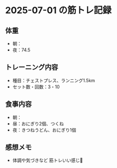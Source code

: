# 2025-07-01 の筋トレ記録

## 体重
- 朝：
- 夜：74.5

## トレーニング内容
- 種目：チェストプレス、ランニング1.5km
- セット数・回数：3・10

## 食事内容
- 朝：
- 昼：おにぎり2個、つくね
- 夜：きつねうどん、おにぎり1個

## 感想メモ
- 体調や気づきなど
筋トレいい感じ💪